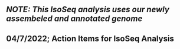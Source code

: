 ## _NOTE: This IsoSeq analysis uses our newly assembeled and annotated genome_ ##

## **04/7/2022; Action Items for IsoSeq Analysis**
